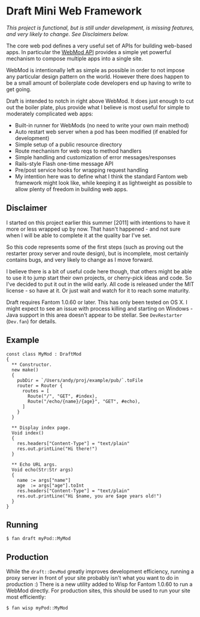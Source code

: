 # Draft Mini Web Framework

*This project is functional, but is still under development, is missing
features, and very likely to change. See Disclaimers below.*

The core web pod defines a very useful set of APIs for building web-based
apps. In particular the [WebMod API](http://fantom.org/doc/web/pod-doc.html#overview)
provides a simple yet powerful mechanism to compose multiple apps into a
single site.

WebMod is intentionally left as simple as possible in order to not impose any
particular design pattern on the world. However there does happen to be a
small amount of boilerplate code developers end up having to write to get
going.

Draft is intended to notch in right above WebMod. It does just enough to cut
out the boiler plate, plus provide what I believe is most useful for simple to
moderately complicated web apps:

- Built-in runner for WebMods (no need to write your own main method)
- Auto restart web server when a pod has been modified (if enabled for
  development)
- Simple setup of a public resource directory
- Route mechanism for web reqs to method handlers
- Simple handling and customization of error messages/responses
- Rails-style Flash one-time message API
- Pre/post service hooks for wrapping request handling
- My intention here was to define what I think the standard Fantom web
  framework might look like, while keeping it as lightweight as possible to
  allow plenty of freedom in building web apps.

## Disclaimer

I started on this project earlier this summer [2011] with intentions to have
it more or less wrapped up by now. That hasn't happened - and not sure when I
will be able to complete it at the quality bar I've set.

So this code represents some of the first steps (such as proving out the
restarter proxy server and route design), but is incomplete, most certainly
contains bugs, and very likely to change as I move forward.

I believe there is a bit of useful code here though, that others might be able
to use it to jump start their own projects, or cherry-pick ideas and code. So
I've decided to put it out in the wild early. All code is released under the
MIT license - so have at it. Or just wait and watch for it to reach some
maturity.

Draft requires Fantom 1.0.60 or later. This has only been tested on OS X. I
might expect to see an issue with process killing and starting on Windows -
Java support in this area doesn't appear to be stellar. See `DevRestarter`
(`Dev.fan`) for details.

## Example

    const class MyMod : DraftMod
    {
      ** Constructor.
      new make()
      {
        pubDir = `/Users/andy/proj/example/pub/`.toFile
        router = Router {
          routes = [
            Route("/", "GET", #index),
            Route("/echo/{name}/{age}", "GET", #echo),
          ]
        }
      }

      ** Display index page.
      Void index()
      {
        res.headers["Content-Type"] = "text/plain"
        res.out.printLine("Hi there!")
      }

      ** Echo URL args.
      Void echo(Str:Str args)
      {
        name := args["name"]
        age  := args["age"].toInt
        res.headers["Content-Type"] = "text/plain"
        res.out.printLine("Hi $name, you are $age years old!")
      }
    }

## Running

    $ fan draft myPod::MyMod

## Production

While the `draft::DevMod` greatly improves development efficiency, running a
proxy server in front of your site probably isn't what you want to do in
production :) There is a new utility added to Wisp for Fantom 1.0.60 to run a
WebMod directly. For production sites, this should be used to run your site
most efficiently:

    $ fan wisp myPod::MyMod